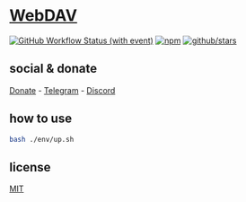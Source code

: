 # [WebDAV](https://pt.wikipedia.org/wiki/WebDAV)

[![GitHub Workflow Status (with event)](https://img.shields.io/github/actions/workflow/status/brtmvdl/webdav/npm-publish.yml?label=GitHub%20Actions&link=https%3A%2F%2Fgithub.com%2Fbrtmvdl%2Fwebdav%2Factions%2Fworkflows%2Fnpm-publish.yml)](https://github.com/brtmvdl/webdav/actions/workflows/npm-publish.yml) [![npm](https://img.shields.io/npm/dw/%40brtmvdl/webdav?label=NPM%20Weekly%20Downloads)](https://www.npmjs.com/package/@brtmvdl/webdav) [![github/stars](https://img.shields.io/github/stars/brtmvdl/webdav?style=social)](https://img.shields.io/github/stars/brtmvdl/webdav?style=social) 

## social & donate

[Donate](https://link.mercadopago.com.br/brtmvdl) - [Telegram](https://t.me/+KRmg5MlqgMk0MTg5) - [Discord](https://discord.gg/auCmnvV2)

## how to use

```sh
bash ./env/up.sh
```

## license

[MIT](./LICENSE)
